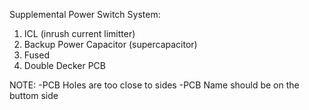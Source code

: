 Supplemental Power Switch System:

1. ICL (inrush current limitter)
2. Backup Power Capacitor (supercapacitor)
3. Fused
4. Double Decker PCB



NOTE:
	-PCB Holes are too close to sides
	-PCB Name should be on the buttom side
